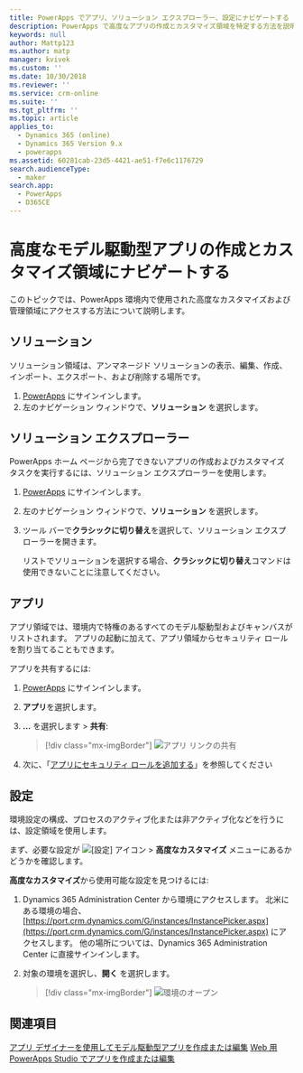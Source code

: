 ```yaml
---
title: PowerApps でアプリ、ソリューション エクスプローラー、設定にナビゲートする | Microsoft Docs
description: PowerApps で高度なアプリの作成とカスタマイズ領域を特定する方法を説明します
keywords: null
author: Mattp123
ms.author: matp
manager: kvivek
ms.custom: ''
ms.date: 10/30/2018
ms.reviewer: ''
ms.service: crm-online
ms.suite: ''
ms.tgt_pltfrm: ''
ms.topic: article
applies_to:
  - Dynamics 365 (online)
  - Dynamics 365 Version 9.x
  - powerapps
ms.assetid: 60281cab-23d5-4421-ae51-f7e6c1176729
search.audienceType:
  - maker
search.app:
  - PowerApps
  - D365CE
---
```


# <a name="navigate-to-advanced-model-driven-app-making-and-customization-areas"></a>高度なモデル駆動型アプリの作成とカスタマイズ領域にナビゲートする

このトピックでは、PowerApps 環境内で使用された高度なカスタマイズおよび管理領域にアクセスする方法について説明します。

## <a name="solutions"></a>ソリューション 
ソリューション領域は、アンマネージド ソリューションの表示、編集、作成、インポート、エクスポート、および削除する場所です。 

1.  [PowerApps](https://web.powerapps.com/?utm_source=padocs&utm_medium=linkinadoc&utm_campaign=referralsfromdoc) にサインインします。
2.  左のナビゲーション ウィンドウで、**ソリューション** を選択します。 

## <a name="solution-explorer"></a>ソリューション エクスプローラー
PowerApps ホーム ページから完了できないアプリの作成およびカスタマイズ タスクを実行するには、ソリューション エクスプローラーを使用します。

1.  [PowerApps](https://web.powerapps.com/?utm_source=padocs&utm_medium=linkinadoc&utm_campaign=referralsfromdoc) にサインインします。 
2.  左のナビゲーション ウィンドウで、**ソリューション** を選択します。  
3.  ツール バーで**クラシックに切り替え**を選択して、ソリューション エクスプローラーを開きます。 

    リストでソリューションを選択する場合、**クラシックに切り替え**コマンドは使用できないことに注意してください。

## <a name="apps"></a>アプリ
アプリ領域では、環境内で特権のあるすべてのモデル駆動型およびキャンバスがリストされます。 アプリの起動に加えて、アプリ領域からセキュリティ ロールを割り当てることもできます。 

アプリを共有するには:
1.  [PowerApps](https://web.powerapps.com/?utm_source=padocs&utm_medium=linkinadoc&utm_campaign=referralsfromdoc) にサインインします。

2.  **アプリ**を選択します。
 
3.  **…** を選択します > **共有**:  

    > [!div class="mx-imgBorder"] 
    > ![アプリ リンクの共有](media/share-link.png) 

4. 次に、「[アプリにセキュリティ ロールを追加する](https://docs.microsoft.com/powerapps/maker/model-driven-apps/share-model-driven-app#add-security-roles-to-the-app)」を参照してください
 
## <a name="settings"></a>設定
環境設定の構成、プロセスのアクティブ化または非アクティブ化などを行うには、設定領域を使用します。 

まず、必要な設定が ![[設定] アイコン](media/powerapps-gear.png)  > **高度なカスタマイズ** メニューにあるかどうかを確認します。

**高度なカスタマイズ**から使用可能な設定を見つけるには:  
1.  Dynamics 365 Administration Center から環境にアクセスします。 北米にある環境の場合、[https://port.crm.dynamics.com/G/instances/InstancePicker.aspx](https://port.crm.dynamics.com/G/instances/InstancePicker.aspx) にアクセスします。 他の場所については、Dynamics 365 Administration Center に直接サインインします。
2.  対象の環境を選択し、**開く** を選択します。

    > [!div class="mx-imgBorder"] 
    > ![環境のオープン](media/open-environment.png)

## <a name="see-also"></a>関連項目
[アプリ デザイナーを使用してモデル駆動型アプリを作成または編集](create-edit-app.md)
[Web 用 PowerApps Studio でアプリを作成または編集](../canvas-apps/create-app-browser.md)
